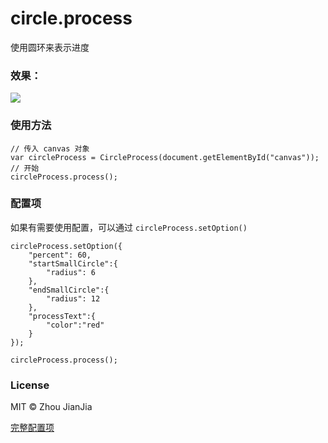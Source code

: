 # circle.process
使用圆环来表示进度

### 效果：

![](https://raw.githubusercontent.com/xiansin/circle.process/master/res/GIF.gif)

### 使用方法

	// 传入 canvas 对象
	var circleProcess = CircleProcess(document.getElementById("canvas"));
	// 开始
	circleProcess.process();

### 配置项
如果有需要使用配置，可以通过 `circleProcess.setOption()`
	
	circleProcess.setOption({
        "percent": 60,
        "startSmallCircle":{
            "radius": 6
        },
        "endSmallCircle":{
            "radius": 12
        },
        "processText":{
            "color":"red"
        }
    });

	circleProcess.process();
### License
MIT © Zhou JianJia

[完整配置项](https://github.com/xiansin/circle.process/blob/master/res/config.json "完整配置项")
